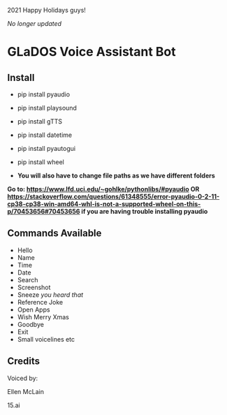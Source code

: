 2021
Happy Holidays guys!

*No longer updated*

# GLaDOS Voice Assistant Bot 

## **Install**
* pip install pyaudio
* pip install playsound 
* pip install gTTS
* pip install datetime 
* pip install pyautogui
* pip install wheel 

* **You will also have to change file paths as we have different folders**

**Go to: https://www.lfd.uci.edu/~gohlke/pythonlibs/#pyaudio OR
https://stackoverflow.com/questions/61348555/error-pyaudio-0-2-11-cp38-cp38-win-amd64-whl-is-not-a-supported-wheel-on-this-p/70453656#70453656
if you are having trouble installing pyaudio**

## **Commands Available**
* Hello 
* Name
* Time
* Date
* Search 
* Screenshot
* Sneeze *you heard that*
* Reference Joke
* Open Apps
* Wish Merry Xmas
* Goodbye
* Exit
* Small voicelines etc

## **Credits**
Voiced by: 

Ellen McLain

15.ai
